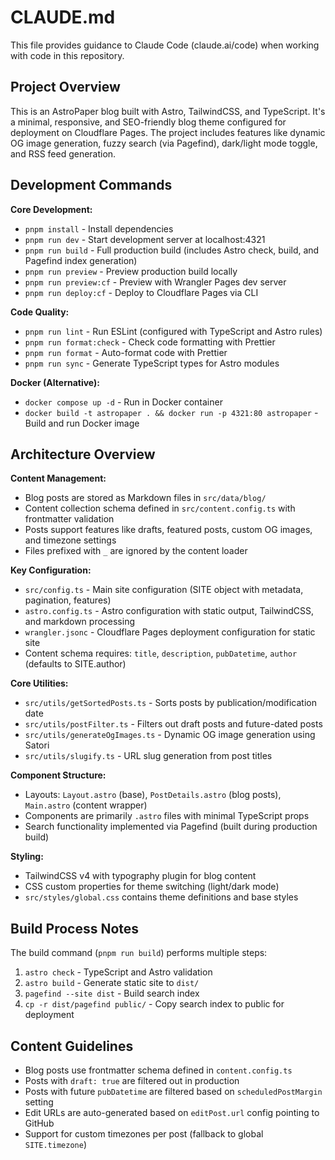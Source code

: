 # CLAUDE.md

This file provides guidance to Claude Code (claude.ai/code) when working with code in this repository.

## Project Overview

This is an AstroPaper blog built with Astro, TailwindCSS, and TypeScript. It's a minimal, responsive, and SEO-friendly blog theme configured for deployment on Cloudflare Pages. The project includes features like dynamic OG image generation, fuzzy search (via Pagefind), dark/light mode toggle, and RSS feed generation.

## Development Commands

**Core Development:**
- `pnpm install` - Install dependencies
- `pnpm run dev` - Start development server at localhost:4321
- `pnpm run build` - Full production build (includes Astro check, build, and Pagefind index generation)
- `pnpm run preview` - Preview production build locally
- `pnpm run preview:cf` - Preview with Wrangler Pages dev server
- `pnpm run deploy:cf` - Deploy to Cloudflare Pages via CLI

**Code Quality:**
- `pnpm run lint` - Run ESLint (configured with TypeScript and Astro rules)
- `pnpm run format:check` - Check code formatting with Prettier
- `pnpm run format` - Auto-format code with Prettier
- `pnpm run sync` - Generate TypeScript types for Astro modules

**Docker (Alternative):**
- `docker compose up -d` - Run in Docker container
- `docker build -t astropaper . && docker run -p 4321:80 astropaper` - Build and run Docker image

## Architecture Overview

**Content Management:**
- Blog posts are stored as Markdown files in `src/data/blog/`
- Content collection schema defined in `src/content.config.ts` with frontmatter validation
- Posts support features like drafts, featured posts, custom OG images, and timezone settings
- Files prefixed with `_` are ignored by the content loader

**Key Configuration:**
- `src/config.ts` - Main site configuration (SITE object with metadata, pagination, features)
- `astro.config.ts` - Astro configuration with static output, TailwindCSS, and markdown processing
- `wrangler.jsonc` - Cloudflare Pages deployment configuration for static site
- Content schema requires: `title`, `description`, `pubDatetime`, `author` (defaults to SITE.author)

**Core Utilities:**
- `src/utils/getSortedPosts.ts` - Sorts posts by publication/modification date
- `src/utils/postFilter.ts` - Filters out draft posts and future-dated posts
- `src/utils/generateOgImages.ts` - Dynamic OG image generation using Satori
- `src/utils/slugify.ts` - URL slug generation from post titles

**Component Structure:**
- Layouts: `Layout.astro` (base), `PostDetails.astro` (blog posts), `Main.astro` (content wrapper)
- Components are primarily `.astro` files with minimal TypeScript props
- Search functionality implemented via Pagefind (built during production build)

**Styling:**
- TailwindCSS v4 with typography plugin for blog content
- CSS custom properties for theme switching (light/dark mode)
- `src/styles/global.css` contains theme definitions and base styles

## Build Process Notes

The build command (`pnpm run build`) performs multiple steps:
1. `astro check` - TypeScript and Astro validation
2. `astro build` - Generate static site to `dist/`
3. `pagefind --site dist` - Build search index
4. `cp -r dist/pagefind public/` - Copy search index to public for deployment

## Content Guidelines

- Blog posts use frontmatter schema defined in `content.config.ts`
- Posts with `draft: true` are filtered out in production
- Posts with future `pubDatetime` are filtered based on `scheduledPostMargin` setting
- Edit URLs are auto-generated based on `editPost.url` config pointing to GitHub
- Support for custom timezones per post (fallback to global `SITE.timezone`)